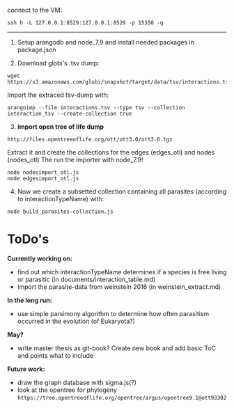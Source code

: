 connect to the VM:
```
ssh h -L 127.0.0.1:8529:127.0.0.1:8529 -p 15350 -q
```
---
1. Setup arangodb and node_7.9 and install needed packages in package.json

2. Download globi's .tsv dump:
```
wget https://s3.amazonaws.com/globi/snapshot/target/data/tsv/interactions.tsv.gz
```

Import the extraced tsv-dump with:
```
arangoimp --file interactions.tsv --type tsv --collection interaction_tsv --create-collection true
```

3. **import open tree of life dump**

```
http://files.opentreeoflife.org/ott/ott3.0/ott3.0.tgz
```
Extract it and create the collections for the edges (edges_otl) and nodes (nodes_otl)
The run the importer with node_7.9!
```
node nodesimport_otl.js
node edgesimport_otl.js
```

4. Now we create a subsetted collection containing all parasites (according to interactionTypeName) with:
```
node build_parasites-collection.js
```

# ToDo's

**Currently working on:**
- find out which interactionTypeName determines if a species is free living or parasitic (in documents/interaction_table.md)
- import the parasite-data from weinstein 2016 (in weinstein_extract.md)

**In the long run:**
- use simple parsimony algorithm to determine how often parasitism occurred in the evolution (of Eukaryota?)

**May?**
- write master thesis as git-book? Create new book and add basic ToC and points what to include

**Future work:**
- draw the graph database with sigma.js(?)
- look at the opentree for phylogeny `https://tree.opentreeoflife.org/opentree/argus/opentree9.1@ott93302`